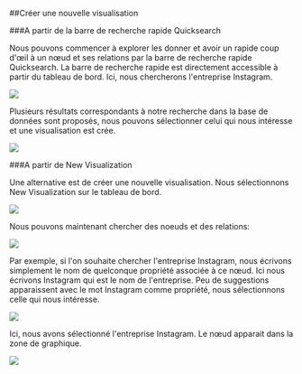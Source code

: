 ##Créer une nouvelle visualisation

###A partir de la barre de recherche rapide Quicksearch 

Nous pouvons commencer à explorer les donner et avoir un rapide coup d'œil à un nœud et ses relations par la barre de recherche rapide Quicksearch. La barre de recherche rapide est directement accessible à partir du tableau de bord. Ici, nous chercherons l'entreprise Instagram.

![](https://github.com/Linkurious/linkurious-enterprise-manual/raw/master/en/first-visualization/FromQB.png)

Plusieurs résultats correspondants à notre recherche dans la base de données sont proposés, nous pouvons sélectionner celui qui nous intéresse et une visualisation est crée. 

![](https://github.com/Linkurious/linkurious-enterprise-manual/raw/master/en/first-visualization/Created_f_D.png)

###A partir de New Visualization

Une alternative est de créer une nouvelle visualisation. Nous sélectionnons New Visualization sur le tableau de bord. 

![](https://github.com/Linkurious/linkurious-enterprise-manual/raw/master/en/first-visualization/FromD.png)

Nous pouvons maintenant chercher des noeuds et des relations:

![](https://github.com/Linkurious/linkurious-enterprise-manual/raw/master/en/first-visualization/Find.png)

Par exemple, si l'on souhaite chercher l'entreprise Instagram, nous écrivons simplement le nom de quelconque propriété associée à ce nœud. Ici nous écrivons Instagram qui est le nom de l'entreprise. Peu de suggestions apparaissent avec le mot Instagram comme propriété, nous sélectionnons celle qui nous intéresse.

![](https://github.com/Linkurious/linkurious-enterprise-manual/raw/master/en/first-visualization/Find_Example.png)

Ici, nous avons sélectionné l'entreprise Instagram. Le nœud apparait dans la zone de graphique. 

![](https://github.com/Linkurious/linkurious-enterprise-manual/raw/master/en/first-visualization/1st_Visualization.png)
